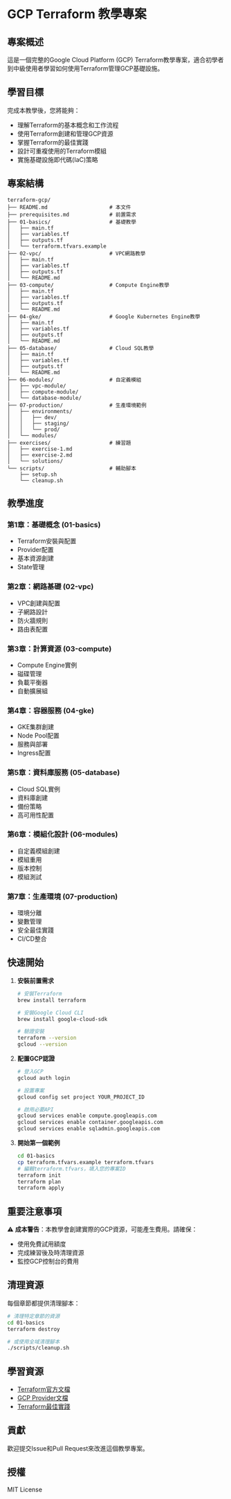 # GCP Terraform 教學專案

## 專案概述

這是一個完整的Google Cloud Platform (GCP) Terraform教學專案，適合初學者到中級使用者學習如何使用Terraform管理GCP基礎設施。

## 學習目標

完成本教學後，您將能夠：
- 理解Terraform的基本概念和工作流程
- 使用Terraform創建和管理GCP資源
- 掌握Terraform的最佳實踐
- 設計可重複使用的Terraform模組
- 實施基礎設施即代碼(IaC)策略

## 專案結構

```
terraform-gcp/
├── README.md                    # 本文件
├── prerequisites.md             # 前置需求
├── 01-basics/                   # 基礎教學
│   ├── main.tf
│   ├── variables.tf
│   ├── outputs.tf
│   └── terraform.tfvars.example
├── 02-vpc/                      # VPC網路教學
│   ├── main.tf
│   ├── variables.tf
│   ├── outputs.tf
│   └── README.md
├── 03-compute/                  # Compute Engine教學
│   ├── main.tf
│   ├── variables.tf
│   ├── outputs.tf
│   └── README.md
├── 04-gke/                      # Google Kubernetes Engine教學
│   ├── main.tf
│   ├── variables.tf
│   ├── outputs.tf
│   └── README.md
├── 05-database/                 # Cloud SQL教學
│   ├── main.tf
│   ├── variables.tf
│   ├── outputs.tf
│   └── README.md
├── 06-modules/                  # 自定義模組
│   ├── vpc-module/
│   ├── compute-module/
│   └── database-module/
├── 07-production/               # 生產環境範例
│   ├── environments/
│   │   ├── dev/
│   │   ├── staging/
│   │   └── prod/
│   └── modules/
├── exercises/                   # 練習題
│   ├── exercise-1.md
│   ├── exercise-2.md
│   └── solutions/
└── scripts/                     # 輔助腳本
    ├── setup.sh
    └── cleanup.sh
```

## 教學進度

### 第1章：基礎概念 (01-basics)
- Terraform安裝與配置
- Provider配置
- 基本資源創建
- State管理

### 第2章：網路基礎 (02-vpc)
- VPC創建與配置
- 子網路設計
- 防火牆規則
- 路由表配置

### 第3章：計算資源 (03-compute)
- Compute Engine實例
- 磁碟管理
- 負載平衡器
- 自動擴展組

### 第4章：容器服務 (04-gke)
- GKE集群創建
- Node Pool配置
- 服務與部署
- Ingress配置

### 第5章：資料庫服務 (05-database)
- Cloud SQL實例
- 資料庫創建
- 備份策略
- 高可用性配置

### 第6章：模組化設計 (06-modules)
- 自定義模組創建
- 模組重用
- 版本控制
- 模組測試

### 第7章：生產環境 (07-production)
- 環境分離
- 變數管理
- 安全最佳實踐
- CI/CD整合

## 快速開始

1. **安裝前置需求**
   ```bash
   # 安裝Terraform
   brew install terraform
   
   # 安裝Google Cloud CLI
   brew install google-cloud-sdk
   
   # 驗證安裝
   terraform --version
   gcloud --version
   ```

2. **配置GCP認證**
   ```bash
   # 登入GCP
   gcloud auth login
   
   # 設置專案
   gcloud config set project YOUR_PROJECT_ID
   
   # 啟用必要API
   gcloud services enable compute.googleapis.com
   gcloud services enable container.googleapis.com
   gcloud services enable sqladmin.googleapis.com
   ```

3. **開始第一個範例**
   ```bash
   cd 01-basics
   cp terraform.tfvars.example terraform.tfvars
   # 編輯terraform.tfvars，填入您的專案ID
   terraform init
   terraform plan
   terraform apply
   ```

## 重要注意事項

⚠️ **成本警告**：本教學會創建實際的GCP資源，可能產生費用。請確保：
- 使用免費試用額度
- 完成練習後及時清理資源
- 監控GCP控制台的費用

## 清理資源

每個章節都提供清理腳本：
```bash
# 清理特定章節的資源
cd 01-basics
terraform destroy

# 或使用全域清理腳本
./scripts/cleanup.sh
```

## 學習資源

- [Terraform官方文檔](https://www.terraform.io/docs/)
- [GCP Provider文檔](https://registry.terraform.io/providers/hashicorp/google/latest/docs)
- [Terraform最佳實踐](https://www.terraform.io/docs/cloud/guides/recommended-practices/)

## 貢獻

歡迎提交Issue和Pull Request來改進這個教學專案。

## 授權

MIT License
